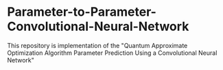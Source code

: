 # Parameter-to-Parameter-Convolutional-Neural-Network
This repository is implementation of the "Quantum Approximate Optimization Algorithm Parameter Prediction Using a Convolutional Neural Network"
